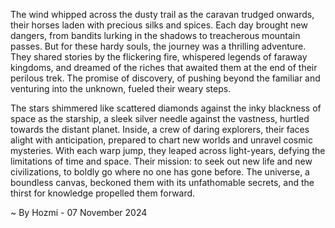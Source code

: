 
The wind whipped across the dusty trail as the caravan trudged onwards, their horses laden with precious silks and spices. Each day brought new dangers, from bandits lurking in the shadows to treacherous mountain passes. But for these hardy souls, the journey was a thrilling adventure. They shared stories by the flickering fire, whispered legends of faraway kingdoms, and dreamed of the riches that awaited them at the end of their perilous trek. The promise of discovery, of pushing beyond the familiar and venturing into the unknown, fueled their weary steps.

The stars shimmered like scattered diamonds against the inky blackness of space as the starship, a sleek silver needle against the vastness, hurtled towards the distant planet. Inside, a crew of daring explorers, their faces alight with anticipation, prepared to chart new worlds and unravel cosmic mysteries. With each warp jump, they leaped across light-years, defying the limitations of time and space. Their mission: to seek out new life and new civilizations, to boldly go where no one has gone before. The universe, a boundless canvas, beckoned them with its unfathomable secrets, and the thirst for knowledge propelled them forward. 

~ By Hozmi - 07 November 2024
